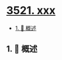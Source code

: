 # [3521. xxx](https://github.com/Tdahuyou/TNotes.leetcode/tree/main/notes/3521.%20xxx)

<!-- region:toc -->

- [1. 📝 概述](#1--概述)

<!-- endregion:toc -->

## 1. 📝 概述
